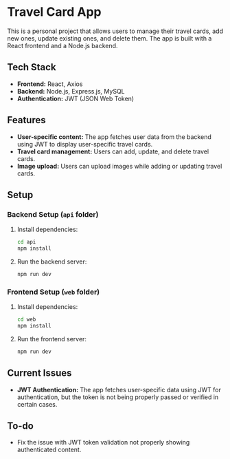 # Travel Card App

This is a personal project that allows users to manage their travel cards, add new ones, update existing ones, and delete them. The app is built with a React frontend and a Node.js backend.

## Tech Stack
- **Frontend:** React, Axios
- **Backend:** Node.js, Express.js, MySQL
- **Authentication:** JWT (JSON Web Token)

## Features
- **User-specific content:** The app fetches user data from the backend using JWT to display user-specific travel cards.
- **Travel card management:** Users can add, update, and delete travel cards.
- **Image upload:** Users can upload images while adding or updating travel cards.

## Setup

### Backend Setup (`api` folder)
1. Install dependencies:
    ```bash
    cd api
    npm install
    ```

2. Run the backend server:
    ```bash
    npm run dev
    ```

### Frontend Setup (`web` folder)
1. Install dependencies:
    ```bash
    cd web
    npm install
    ```

2. Run the frontend server:
    ```bash
    npm run dev
    ```

## Current Issues
- **JWT Authentication:** The app fetches user-specific data using JWT for authentication, but the token is not being properly passed or verified in certain cases.

## To-do
- Fix the issue with JWT token validation not properly showing authenticated content.

